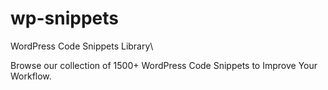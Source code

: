 # wp-snippets
WordPress Code Snippets Library\

Browse our collection of 1500+ WordPress Code Snippets to Improve Your Workflow.
